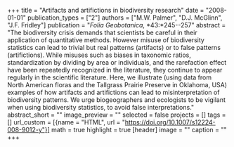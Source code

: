 +++
title = "Artifacts and artifictions in biodiversity research"
date = "2008-01-01"
publication_types = ["2"]
authors = ["M.W. Palmer", "D.J. McGlinn", "J.F. Fridley"]
publication = "_Folia Geobotanica_, *43:*245--257"
abstract = "The biodiversity crisis demands that scientists be careful in their application of quantitative methods. However misuse of biodiversity statistics can lead to trivial but real patterns (artifacts) or to false patterns (artifictions). While misuses such as biases in taxonomic ratios, standardization by dividing by area or individuals, and the rarefaction effect have been repeatedly recognized in the literature, they continue to appear regularly in the scientific literature. Here, we illustrate (using data from North American floras and the Tallgrass Prairie Preserve in Oklahoma, USA) examples of how artifacts and artifictions can lead to misinterpretation of biodiversity patterns. We urge biogeographers and ecologists to be vigilant when using biodiversity statistics, to avoid false interpretations."
abstract_short = ""
image_preview = ""
selected = false
projects = []
tags = []
url_custom = [{name = "HTML", url = "https://doi.org/10.1007/s12224-008-9012-y"}]
math = true
highlight = true
[header]
image = ""
caption = ""
+++
